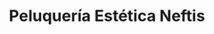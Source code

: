 ---
title: "Peluquería Estética Neftis"
url: /cehegin/peluqueria-estetica-neftis/
shop: peluquería
---